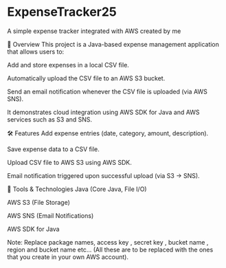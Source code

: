 # ExpenseTracker25
A simple expense tracker integrated with AWS created by me 

📌 Overview
This project is a Java-based expense management application that allows users to:

Add and store expenses in a local CSV file.

Automatically upload the CSV file to an AWS S3 bucket.

Send an email notification whenever the CSV file is uploaded (via AWS SNS).

It demonstrates cloud integration using AWS SDK for Java and AWS services such as S3 and SNS.

🛠 Features
Add expense entries (date, category, amount, description).

Save expense data to a CSV file.

Upload CSV file to AWS S3 using AWS SDK.

Email notification triggered upon successful upload (via S3 → SNS).

🚀 Tools & Technologies
Java (Core Java, File I/O)

AWS S3 (File Storage)

AWS SNS (Email Notifications)

AWS SDK for Java

Note: Replace package names, access key , secret key , bucket name , region and bucket name etc... (All these are to be replaced with the ones that you create in your own AWS account). 


